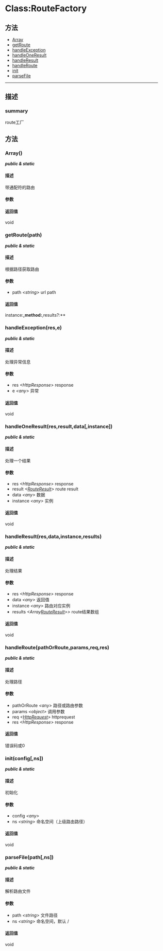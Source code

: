 # Class:RouteFactory   
## 方法
+ [Array](#METHOD_Array)
+ [getRoute](#METHOD_getRoute)
+ [handleException](#METHOD_handleException)
+ [handleOneResult](#METHOD_handleOneResult)
+ [handleResult](#METHOD_handleResult)
+ [handleRoute](#METHOD_handleRoute)
+ [init](#METHOD_init)
+ [parseFile](#METHOD_parseFile)
---   
## 描述
   
### summary   
route工厂  
   
## 方法   
### <a id="METHOD_Array">Array()</a>   
***public &  static***   
#### 描述   
带通配符的路由   
#### 参数   
#### 返回值   
void   
### <a id="METHOD_getRoute">getRoute(path)</a>   
***public &  static***   
#### 描述   
根据路径获取路由   
#### 参数   
+ path *&lt;string&gt;*      url path   
#### 返回值   
instance:**,method:**,results?:**   
### <a id="METHOD_handleException">handleException(res,e)</a>   
***public &  static***   
#### 描述   
处理异常信息   
#### 参数   
+ res *&lt;HttpResponse&gt;*   response   
+ e *&lt;any&gt;*     异常   
#### 返回值   
void   
### <a id="METHOD_handleOneResult">handleOneResult(res,result,data[,instance])</a>   
***public &  static***   
#### 描述   
处理一个结果   
#### 参数   
+ res *&lt;HttpResponse&gt;*           response   
+ result *&lt;[RouteResult](#/webroute/api/RouteResult)&gt;*        route result   
+ data *&lt;any&gt;*          数据   
+ instance *&lt;any&gt;*      实例   
#### 返回值   
void   
### <a id="METHOD_handleResult">handleResult(res,data,instance,results)</a>   
***public &  static***   
#### 描述   
处理结果   
#### 参数   
+ res *&lt;HttpResponse&gt;*       response   
+ data *&lt;any&gt;*      返回值   
+ instance *&lt;any&gt;*  路由对应实例   
+ results *&lt;Array[RouteResult](#/webroute/api/RouteResult)>&gt;*   route结果数组   
#### 返回值   
void   
### <a id="METHOD_handleRoute">handleRoute(pathOrRoute,params,req,res)</a>   
***public &  static***   
#### 描述   
处理路径   
#### 参数   
+ pathOrRoute *&lt;any&gt;*   路径或路由参数   
+ params *&lt;object&gt;*        调用参数   
+ req *&lt;[HttpRequest](#/webroute/api/HttpRequest)&gt;*           httprequest   
+ res *&lt;HttpResponse&gt;*           response   
#### 返回值   
错误码或0   
### <a id="METHOD_init">init(config[,ns])</a>   
***public &  static***   
#### 描述   
初始化   
#### 参数   
+ config *&lt;any&gt;*    
+ ns *&lt;string&gt;*        命名空间（上级路由路径）   
#### 返回值   
void   
### <a id="METHOD_parseFile">parseFile(path[,ns])</a>   
***public &  static***   
#### 描述   
解析路由文件   
#### 参数   
+ path *&lt;string&gt;*  文件路径   
+ ns *&lt;string&gt;*    命名空间，默认 /   
#### 返回值   
void   
